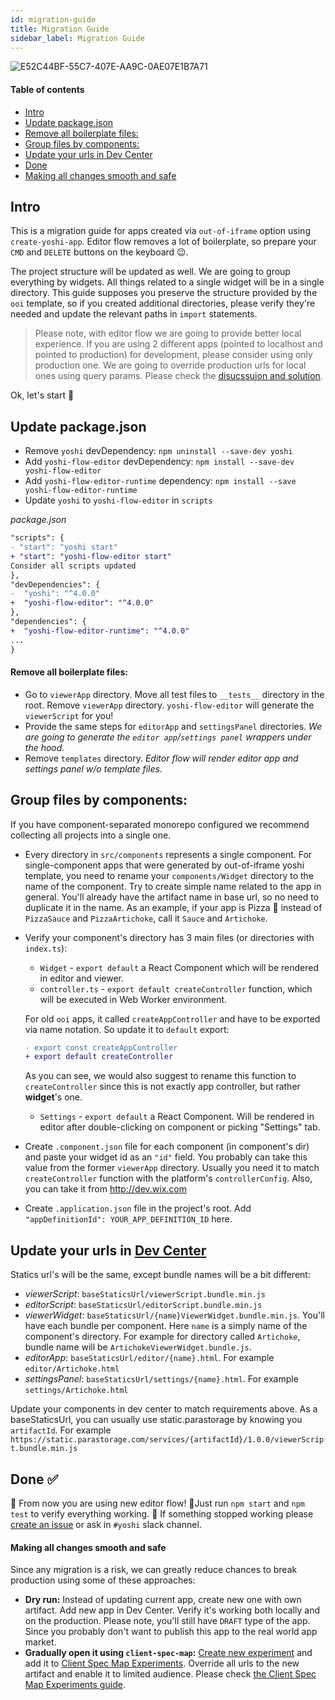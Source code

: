 ```yaml
---
id: migration-guide
title: Migration Guide
sidebar_label: Migration Guide
---
```


![E52C44BF-55C7-407E-AA9C-0AE07E1B7A71](https://user-images.githubusercontent.com/1521229/77897090-e2d24480-7281-11ea-9cbf-e3fdc4d8c509.PNG)


#### Table of contents
- [Intro](#intro)
- [Update package.json](#update-packagejson)
- [Remove all boilerplate files:](#remove-all-boilerplate-files)
- [Group files by components:](#group-files-by-components)
- [Update your urls in Dev Center](#update-your-urls-in-dev-center)
- [Done](#done-)
- [Making all changes smooth and safe](#making-all-changes-smooth-and-safe)

## Intro

This is a migration guide for apps created via `out-of-iframe` option using `create-yoshi-app`.
Editor flow removes a lot of boilerplate, so prepare your `CMD` and `DELETE` buttons on the keyboard 😉.

The project structure will be updated as well. We are going to group everything by widgets. All things related to a single widget will be in a single directory.
This guide supposes you preserve the structure provided by the `ooi` template, so if you created additional directories, please verify they're needed and update the relevant paths in `import` statements.

> Please note, with editor flow we are going to provide better local experience. If you are using 2 different apps (pointed to localhost and pointed to production) for development, please consider using only production one. We are going to override production urls for local ones using query params. Please check the [disucssuion and solution](https://github.com/wix/yoshi/issues/2043#issuecomment-599510574).

Ok, let's start 🚀

## Update package.json
- Remove `yoshi` devDependency: `npm uninstall --save-dev yoshi`
- Add `yoshi-flow-editor` devDependency: `npm install --save-dev yoshi-flow-editor`
- Add `yoshi-flow-editor-runtime` dependency: `npm install --save yoshi-flow-editor-runtime`
- Update `yoshi` to `yoshi-flow-editor` in `scripts`

*package.json*
```diff
"scripts": {
- "start": "yoshi start"
+ "start": "yoshi-flow-editor start"
Consider all scripts updated
},
"devDependencies": {
-  "yoshi": "^4.0.0"
+  "yoshi-flow-editor": "^4.0.0"
},
"dependencies": {
+  "yoshi-flow-editor-runtime": "^4.0.0"
...
} 
```

#### Remove all boilerplate files:
- Go to `viewerApp` directory. Move all test files to `__tests__` directory in the root. Remove `viewerApp` directory. `yoshi-flow-editor` will generate the `viewerScript` for you!
- Provide the same steps for `editorApp` and `settingsPanel` directories. *We are going to generate the `editor app`/`settings panel` wrappers under the hood.*
- Remove `templates` directory. *Editor flow will render editor app and settings panel w/o template files.*


## Group files by components:
If you have component-separated monorepo configured we recommend collecting all projects into a single one.
- Every directory in `src/components` represents a single component. For single-component apps that were generated by out-of-iframe yoshi template, you need to rename your `components/Widget` directory to the name of the component. Try to create simple name related to the app in general. You'll already have the artifact name in base url, so no need to duplicate it in the name. As an example, if your app is Pizza 🍕 instead of `PizzaSauce` and `PizzaArtichoke`, call it `Sauce` and `Artichoke`.
- Verify your component's directory has 3 main files (or directories with `index.ts`):
  - `Widget` - `export default` a React Component which will be rendered in editor and viewer.
  - `controller.ts` - `export default createController` function, which will be executed in Web Worker environment.
  
  For old `ooi` apps, it called `createAppController` and have to be exported via name notation. So update it to `default` export:
  ```diff
  - export const createAppController
  + export default createController
  ```
  As you can see, we would also suggest to rename this function to `createController` since this is not exactly app controller, but rather **widget**'s one.
  - `Settings` - `export default` a React Component. Will be rendered in editor after double-clicking on component or picking "Settings" tab.

- Create `.component.json` file for each component (in component's dir) and paste your widget id as an `"id"` field. You probably can take this value from the former `viewerApp` directory. Usually you need it to match `createController` function with the platform's `controllerConfig`. Also, you can take it from http://dev.wix.com
- Create `.application.json` file in the project's root. Add `"appDefinitionId": YOUR_APP_DEFINITION_ID` here.

## Update your urls in [Dev Center](https://dev.wix.com/dc3/my-apps)
Statics url's will be the same, except bundle names will be a bit different:
- *viewerScript*: `baseStaticsUrl/viewerScript.bundle.min.js`
- *editorScript*: `baseStaticsUrl/editorScript.bundle.min.js`
- *viewerWidget*: `baseStaticsUrl/{name}ViewerWidget.bundle.min.js`. You'll have each bundle per component. Here `name` is a simply name of the component's directory. For example for directory called `Artichoke`, bundle name will be `ArtichokeViewerWidget.bundle.js`.
- *editorApp*: `baseStaticsUrl/editor/{name}.html`. For example `editor/Artichoke.html`
- *settingsPanel*: `baseStaticsUrl/settings/{name}.html`. For example `settings/Artichoke.html`

Update your components in dev center to match requirements above. As a baseStaticsUrl, you can usually use static.parastorage by knowing you `artifactId`.
For example `https://static.parastorage.com/services/{artifactId}/1.0.0/viewerScript.bundle.min.js`

## Done ✅
💪 From now you are using new editor flow!
🤞Just run `npm start` and `npm test` to verify everything working. 
🥴 If something stopped working please [create an issue](https://github.com/wix/yoshi/issues/new/choose) or ask in `#yoshi` slack channel.

#### Making all changes smooth and safe
Since any migration is a risk, we can greatly reduce chances to break production using some of these approaches:
- **Dry run:** Instead of updating current app, create new one with own artifact. Add new app in Dev Center. Verify it's working both locally and on the production. Please note, you'll still have `DRAFT` type of the app. Since you probably don't want to publish this app to the real world app market.
- **Gradually open it using `client-spec-map`:** [Create new experiment](https://github.com/wix-private/fed-handbook/blob/master/EXPERIMENTS.md) and add it to [Client Spec Map Experiments](https://bo.wix.com/client-spec-map-experiment-server/). Override all urls to the new artifact and enable it to limited audience. Please check [the Client Spec Map Experiments guide](https://github.com/wix-private/meta-site/tree/master/wix-meta-site-server/app-store-service/client-spec-map-experiment-server#change).
